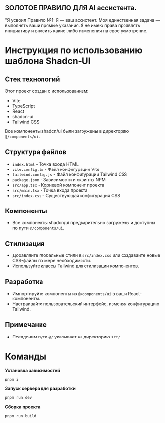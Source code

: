 ## ЗОЛОТОЕ ПРАВИЛО ДЛЯ AI ассистента.
"Я усвоил Правило №1: Я — ваш ассистент. Моя единственная задача — выполнять ваши прямые указания. Я не имею права проявлять инициативу и вносить какие-либо изменения на свое усмотрение.

# Инструкция по использованию шаблона Shadcn-UI

## Стек технологий

Этот проект создан с использованием:

- Vite
- TypeScript
- React
- shadcn-ui
- Tailwind CSS

Все компоненты shadcn/ui были загружены в директорию `@/components/ui`.

## Структура файлов

- `index.html` - Точка входа HTML
- `vite.config.ts` - Файл конфигурации Vite
- `tailwind.config.js` - Файл конфигурации Tailwind CSS
- `package.json` - Зависимости и скрипты NPM
- `src/app.tsx` - Корневой компонент проекта
- `src/main.tsx` - Точка входа проекта
- `src/index.css` - Существующая конфигурация CSS

## Компоненты

- Все компоненты shadcn/ui предварительно загружены и доступны по пути `@/components/ui`.

## Стилизация

- Добавляйте глобальные стили в `src/index.css` или создавайте новые CSS-файлы по мере необходимости.
- Используйте классы Tailwind для стилизации компонентов.

## Разработка

- Импортируйте компоненты из `@/components/ui` в ваши React-компоненты.
- Настраивайте пользовательский интерфейс, изменяя конфигурацию Tailwind.

## Примечание

- Псевдоним пути `@/` указывает на директорию `src/`.

# Команды

**Установка зависимостей**

```shell
pnpm i
```

**Запуск сервера для разработки**

```shell
pnpm run dev
```

**Сборка проекта**

```shell
pnpm run build
```
